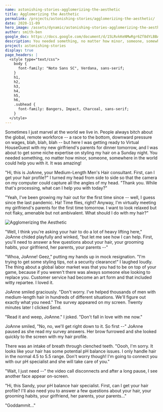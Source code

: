 ```yaml
---
name: astonishing-stories-agglomerizing-the-aesthetic
title: Agglomerizing the Aesthetic
permalink: /projects/astonishing-stories/agglomerizing-the-aesthetic/
date: 2020-11-09
hero_image: /assets/dynamic/astonishing-stories-agglomerizing-the-aesthetic.jpg
author: smith-ben
google_doc: https://docs.google.com/document/d/15LRvkKeNMwRgr6Zf8dYLBBAqhpBxIyLP_WBE16H-PCg/edit
description: You needed something, no matter how minor, someone, somewhere in the world could help you with it.
project: astonishing-stories
display: true
page_headers: |
  <style type="text/css">
    body {
      font-family: "Noto Sans SC", Verdana, sans-serif;
    }
    h1,
    h2,
    h3,
    h4,
    h5,
    h6,
    .subhead {
      font-family: Bangers, Impact, Charcoal, sans-serif;
    }
  </style>
---
```

Sometimes I just marvel at the world we live in. People always bitch about the global, remote workforce -- a race to the bottom, downward pressure on wages, blah, blah, blah -- but here I was getting ready to Virtual HouseGuest with my new girlfriend's parents for dinner tomorrow, and I was about to get some niche expertise on styling my hair on a Sunday night. You needed something, no matter how minor, someone, somewhere in the world could help you with it. It was amazing!

"Hi, this is JoAnne, your Medium-Length Men's Hair consultant. First, can I get your hair profile?" I turned my head from side to side so that the camera on my computer could capture all the angles of my head. "Thank you. While that's processing, what can I help you with today?"

"Yeah, I've been growing my hair out for the first time since -- well, I guess since the last pandemic. Ha! Time flies, right? Anyway, I'm virtually meeting my girlfriend's parents for the first time tomorrow. I want to look relaxed but not flaky, amenable but not ambivalent. What should I do with my hair?"

<img
  src="{{ page.hero_image }}"
  alt="Agglomerizing the Aesthetic"
  class="fn mw-100 fr-m ml4-m mr2-m mt1-m mb2-m mw5-m fr-l ml4-l mr1-l mt2-l mb2-l mw6-l" />

"Well, I think you're asking your hair to do a lot of heavy lifting here," JoAnne chided playfully and winked, "but let me see how I can help. First, you'll need to answer a few questions about your hair, your grooming habits, your girlfriend, her parents, your parents --"

"Whoa, JoAnne! Geez," putting my hands up in mock resignation. "I'm trying to get some styling tips, not a security clearance!" I laughed loudly. The thing about a global labor market was that you had to be on top of your game, because if you weren't there was always someone else looking to replace you. Customer service had become an art form and that included witty repartee. I loved it.

JoAnne smiled graciously. "Don't worry. I've helped thousands of men with medium-length hair in hundreds of different situations. We'll figure out exactly what you need." The survey appeared on my screen. Twenty minutes later I clicked Send.

"Read it and weep, JoAnne." I joked. "Don't fall in love with me now."

JoAnne smiled, "No, no, we'll get right down to it. So first --" JoAnne paused as she read my survey answers. Her brow furrowed and she looked quickly to the screen with my hair profile.

There was an intake of breath through clenched teeth. "Oooh, I'm sorry. It looks like your hair has some potential pH balance issues. I only handle hair in the normal 4.5 to 5.5 range. Don't worry though! I'm going to connect you with our pH specialist and she will take care of you."

"Wait, I just need --" the video call disconnects and after a long pause, I see another face appear on-screen.

"Hi, this Sandy, your pH balance hair specialist. First, can I get your hair profile? I'll also need you to answer a few questions about your hair, your grooming habits, your girlfriend, her parents, your parents..."

"Goddammit..."
